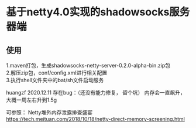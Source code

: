 基于netty4.0实现的shadowsocks服务器端
====

使用
---
1.maven打包，生成shadowsocks-netty-server-0.2.0-alpha-bin.zip包<br>
2.解压zip包，conf/config.xml进行相关配置<br>
3.执行shell文件夹中的bat/sh文件启动服务<br>


huangzf 2020.12.11
存在bug：（还没有能力修复， 留个坑）
内存会一直飙升，大概一周左右升到1.5g


可参照：
Netty堆外内存泄露排查盛宴
https://tech.meituan.com/2018/10/18/netty-direct-memory-screening.html



